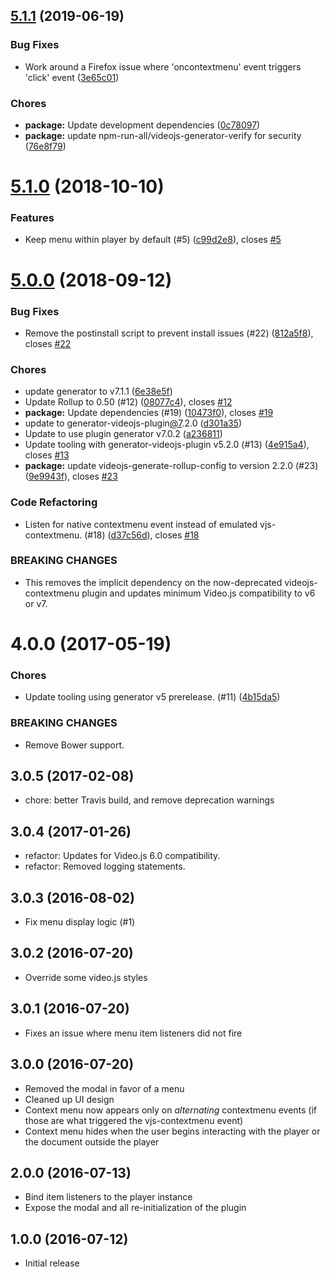 <a name="5.1.1"></a>
## [5.1.1](https://github.com/brightcove/videojs-contextmenu-ui/compare/v5.1.0...v5.1.1) (2019-06-19)

### Bug Fixes

* Work around a Firefox issue where 'oncontextmenu' event triggers 'click' event ([3e65c01](https://github.com/brightcove/videojs-contextmenu-ui/commit/3e65c01))

### Chores

* **package:** Update development dependencies ([0c78097](https://github.com/brightcove/videojs-contextmenu-ui/commit/0c78097))
* **package:** update npm-run-all/videojs-generator-verify for security ([76e8f79](https://github.com/brightcove/videojs-contextmenu-ui/commit/76e8f79))

<a name="5.1.0"></a>
# [5.1.0](https://github.com/brightcove/videojs-contextmenu-ui/compare/v5.0.0...v5.1.0) (2018-10-10)

### Features

* Keep menu within player by default (#5) ([c99d2e8](https://github.com/brightcove/videojs-contextmenu-ui/commit/c99d2e8)), closes [#5](https://github.com/brightcove/videojs-contextmenu-ui/issues/5)

<a name="5.0.0"></a>
# [5.0.0](https://github.com/brightcove/videojs-contextmenu-ui/compare/v4.0.0...v5.0.0) (2018-09-12)

### Bug Fixes

* Remove the postinstall script to prevent install issues (#22) ([812a5f8](https://github.com/brightcove/videojs-contextmenu-ui/commit/812a5f8)), closes [#22](https://github.com/brightcove/videojs-contextmenu-ui/issues/22)

### Chores

* update generator to v7.1.1 ([6e38e5f](https://github.com/brightcove/videojs-contextmenu-ui/commit/6e38e5f))
* Update Rollup to 0.50 (#12) ([08077c4](https://github.com/brightcove/videojs-contextmenu-ui/commit/08077c4)), closes [#12](https://github.com/brightcove/videojs-contextmenu-ui/issues/12)
* **package:** Update dependencies (#19) ([10473f0](https://github.com/brightcove/videojs-contextmenu-ui/commit/10473f0)), closes [#19](https://github.com/brightcove/videojs-contextmenu-ui/issues/19)
* update to generator-videojs-plugin[@7](https://github.com/7).2.0 ([d301a35](https://github.com/brightcove/videojs-contextmenu-ui/commit/d301a35))
* Update to use plugin generator v7.0.2 ([a236811](https://github.com/brightcove/videojs-contextmenu-ui/commit/a236811))
* Update tooling with generator-videojs-plugin v5.2.0 (#13) ([4e915a4](https://github.com/brightcove/videojs-contextmenu-ui/commit/4e915a4)), closes [#13](https://github.com/brightcove/videojs-contextmenu-ui/issues/13)
* **package:** update videojs-generate-rollup-config to version 2.2.0 (#23) ([9e9943f](https://github.com/brightcove/videojs-contextmenu-ui/commit/9e9943f)), closes [#23](https://github.com/brightcove/videojs-contextmenu-ui/issues/23)

### Code Refactoring

* Listen for native contextmenu event instead of emulated vjs-contextmenu. (#18) ([d37c56d](https://github.com/brightcove/videojs-contextmenu-ui/commit/d37c56d)), closes [#18](https://github.com/brightcove/videojs-contextmenu-ui/issues/18)


### BREAKING CHANGES

* This removes the implicit dependency on the now-deprecated videojs-contextmenu plugin and updates minimum Video.js compatibility to v6 or v7.

<a name="4.0.0"></a>
# 4.0.0 (2017-05-19)

### Chores

* Update tooling using generator v5 prerelease. (#11) ([4b15da5](https://github.com/brightcove/videojs-contextmenu-ui/commit/4b15da5))

### BREAKING CHANGES

* Remove Bower support.

## 3.0.5 (2017-02-08)
* chore: better Travis build, and remove deprecation warnings

## 3.0.4 (2017-01-26)
* refactor: Updates for Video.js 6.0 compatibility.
* refactor: Removed logging statements.

## 3.0.3 (2016-08-02)
* Fix menu display logic (#1)

## 3.0.2 (2016-07-20)
* Override some video.js styles

## 3.0.1 (2016-07-20)
* Fixes an issue where menu item listeners did not fire

## 3.0.0 (2016-07-20)
* Removed the modal in favor of a menu
* Cleaned up UI design
* Context menu now appears only on _alternating_ contextmenu events (if those are what triggered the vjs-contextmenu event)
* Context menu hides when the user begins interacting with the player or the document outside the player

## 2.0.0 (2016-07-13)
* Bind item listeners to the player instance
* Expose the modal and all re-initialization of the plugin

## 1.0.0 (2016-07-12)
* Initial release


